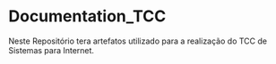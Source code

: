 # Documentation_TCC

Neste Repositório tera artefatos utilizado para a realização do TCC de Sistemas para Internet.
